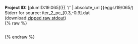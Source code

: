 **Project ID:** [plumID:19.065]({{ '/' | absolute_url }}eggs/19/065/)  
Stderr for source:  iter_2_pc_[0.3,-0.9].dat   
(download [zipped raw stdout](iter_2_pc_[0.3,-0.9].dat.plumed_master.stdout.txt.zip))  
{% raw %}
<pre>
</pre>
{% endraw %}
